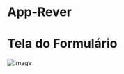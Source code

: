 # App-Rever

# Tela do Formulário

![image](https://github.com/GuilhermeRCoelho/App-Rever/assets/148068426/39675174-a19c-47aa-960c-a2f9cc953d30)
